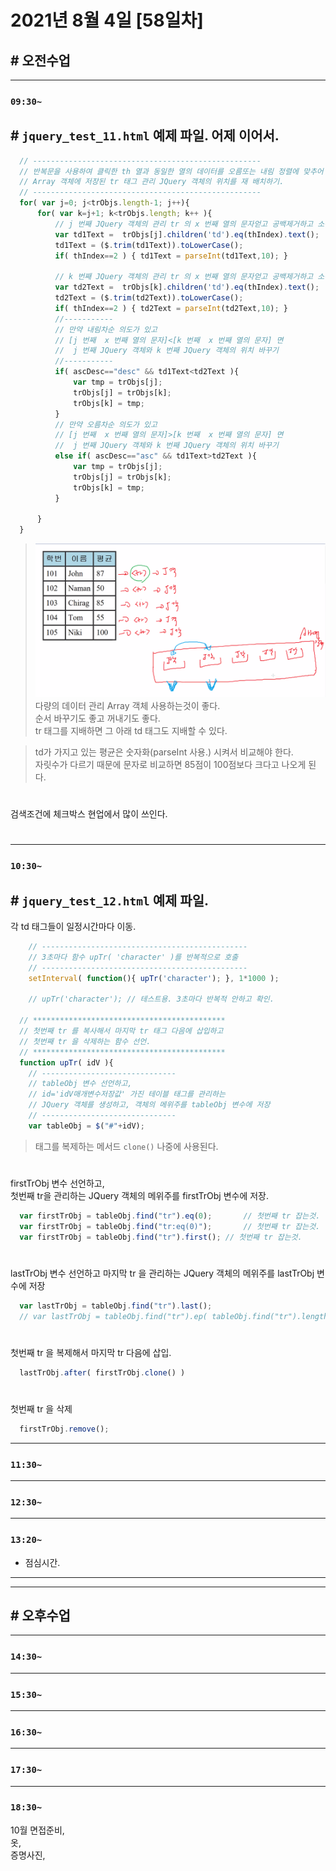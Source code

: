 # 2021년 8월 4일 [58일차]

## # 오전수업
----
### `09:30~`

## # `jquery_test_11.html` 예제 파일. 어제 이어서.  

```javascript
  // ---------------------------------------------------
  // 반복문을 사용하여 클릭한 th 열과 동일한 열의 데이터를 오름또는 내림 정렬에 맞추어
  // Array 객체에 저장된 tr 태그 관리 JQuery 객체의 위치를 재 배치하기.
  // ---------------------------------------------------
  for( var j=0; j<trObjs.length-1; j++){
      for( var k=j+1; k<trObjs.length; k++ ){
          // j 번째 JQuery 객체의 관리 tr 의 x 번째 열의 문자얻고 공백제거하고 소문자로 바꾸기
          var td1Text =  trObjs[j].children('td').eq(thIndex).text();
          td1Text = ($.trim(td1Text)).toLowerCase();
          if( thIndex==2 ) { td1Text = parseInt(td1Text,10); }

          // k 번째 JQuery 객체의 관리 tr 의 x 번째 열의 문자얻고 공백제거하고 소문자로 바꾸기
          var td2Text =  trObjs[k].children('td').eq(thIndex).text();
          td2Text = ($.trim(td2Text)).toLowerCase();
          if( thIndex==2 ) { td2Text = parseInt(td2Text,10); }
          //-----------
          // 만약 내림차순 의도가 있고 
          // [j 번째  x 번째 열의 문자]<[k 번째  x 번째 열의 문자] 면
          //  j 번째 JQuery 객체와 k 번째 JQuery 객체의 위치 바꾸기
          //-----------
          if( ascDesc=="desc" && td1Text<td2Text ){
              var tmp = trObjs[j]; 
              trObjs[j] = trObjs[k]; 
              trObjs[k] = tmp;
          }
          // 만약 오름차순 의도가 있고 
          // [j 번째  x 번째 열의 문자]>[k 번째  x 번째 열의 문자] 면
          //  j 번째 JQuery 객체와 k 번째 JQuery 객체의 위치 바꾸기
          else if( ascDesc=="asc" && td1Text>td2Text ){
              var tmp = trObjs[j]; 
              trObjs[j] = trObjs[k]; 
              trObjs[k] = tmp;
          }

      }
  }
```
> ![이미지 설명.](https://github.com/SungWoo0315/study-repository/blob/main/image-save/20210804%200946_jquery_test_11_%EC%A0%95%EB%A0%AC_.png)  
> 다량의 데이터 관리 Array 객체 사용하는것이 좋다.   
> 순서 바꾸기도 좋고 꺼내기도 좋다.    
> tr 태그를 지배하면 그 아래 td 태그도 지배할 수 있다.  

> td가 가지고 있는 평균은 숫자화(parseInt 사용.) 시켜서 비교해야 한다.  
> 자릿수가 다르기 때문에 문자로 비교하면 85점이 100점보다 크다고 나오게 된다.      

#

검색조건에 체크박스 현업에서 많이 쓰인다.  

#

----
### `10:30~`

## # `jquery_test_12.html` 예제 파일.

각 td 태그들이 일정시간마다 이동.  

```javascript
    // ----------------------------------------------
    // 3초마다 함수 upTr( 'character' )를 반복적으로 호출
    // ----------------------------------------------
    setInterval( function(){ upTr('character'); }, 1*1000 );
  
    // upTr('character'); // 테스트용. 3초마다 반복적 안하고 확인.  
  
  // *******************************************
  // 첫번째 tr 를 복사해서 마지막 tr 태그 다음에 삽입하고
  // 첫번째 tr 을 삭제하는 함수 선언.
  // *******************************************
  function upTr( idV ){
    // ------------------------------
    // tableObj 변수 선언하고,
    // id='idV매개변수저장값' 가진 테이블 태그를 관리하는
    // JQuery 객체를 생성하고, 객체의 메위주를 tableObj 변수에 저장
    // ------------------------------
    var tableObj = $("#"+idV);
```
> 태그를 복제하는 메서드 `clone()` 나중에 사용된다.  

#

firstTrObj 변수 선언하고,  
첫번째 tr을 관리하는 JQuery 객체의 메위주를 firstTrObj 변수에 저장.  

```javascript
  var firstTrObj = tableObj.find("tr").eq(0);		// 첫번째 tr 잡는것.
  var firstTrObj = tableObj.find("tr:eq(0)");		// 첫번째 tr 잡는것.
  var firstTrObj = tableObj.find("tr").first();	// 첫번째 tr 잡는것.
```

#

lastTrObj 변수 선언하고
마지막 tr 을 관리하는 JQuery 객체의 메위주를 lastTrObj 변수에 저장

```javascript
  var lastTrObj = tableObj.find("tr").last();
  // var lastTrObj = tableObj.find("tr").ep( tableObj.find("tr").length-1 ); // 위 코딩과 같은것. 마지막인덱스.
```

#

첫번째 tr 을 복제해서 마지막 tr 다음에 삽입.  

```javascript
  lastTrObj.after( firstTrObj.clone() )
```

#

첫번째 tr 을 삭제

```javascript
  firstTrObj.remove();
```

----
### `11:30~`













----
### `12:30~`








----
### `13:20~`

  - 점심시간.

---
---

## # 오후수업

---
### `14:30~`










---
### `15:30~`









----
### `16:30~`








----
### `17:30~`








----
### `18:30~`


10월 면접준비,     
옷,    
증명사진,    
